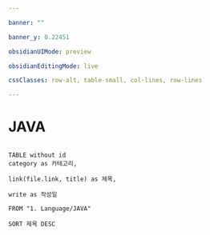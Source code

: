 ```yaml
---

banner: ""

banner_y: 0.22451

obsidianUIMode: preview

obsidianEditingMode: live

cssClasses: row-alt, table-small, col-lines, row-lines

---
```


# JAVA
```dataview

TABLE without id
category as 카테고리,

link(file.link, title) as 제목,

write as 작성일

FROM "1. Language/JAVA"

SORT 제목 DESC

```



